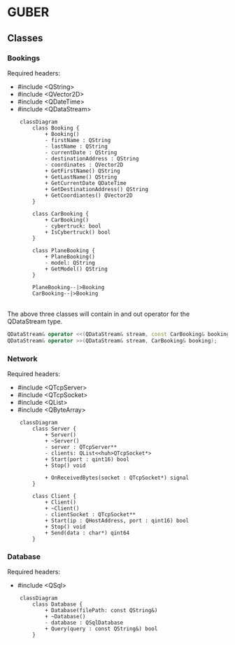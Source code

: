 # GUBER

## Classes
### Bookings
Required headers:
- #include <<huh>QString>
- #include <<huh>QVector2D>
- #include <<huh>QDateTime>
- #include <<huh>QDataStream>

```mermaid
    classDiagram
        class Booking {
            + Booking()
            - firstName : QString
            - lastName : QString
            - currentDate : QString
            - destinationAddress : QString
            - coordinates : QVector2D
            + GetFirstName() QString
            + GetLastName() QString
            + GetCurrentDate QDateTime
            + GetDestinationAddress() QString
            + GetCoordiantes() QVector2D
        }

        class CarBooking {
            + CarBooking()
            - cybertruck: bool
            + IsCybertruck() bool
        }

        class PlaneBooking {
            + PlaneBooking()
            - model: QString
            + GetModel() QString
        }

        PlaneBooking--|>Booking
        CarBooking--|>Booking
```
\
The above three classes will contain in and out operator for the QDataStream type.

```cpp
QDataStream& operator <<(QDataStream& stream, const CarBooking& booking);
QDataStream& operator >>(QDataStream& stream, CarBooking& booking);
```

### Network
Required headers:
- #include <<huh>QTcpServer>
- #include <<huh>QTcpSocket>
- #include <<huh>QList>
- #include <<huh>QByteArray>

```mermaid
    classDiagram
        class Server {
            + Server()
            + ~Server()
            - server : QTcpServer**
            - clients: QList<<huh>QTcpSocket*>
            + Start(port : qint16) bool
            + Stop() void

            + OnReceivedBytes(socket : QTcpSocket*) signal
        }

        class Client {
            + Client()
            + ~Client()
            - clientSocket : QTcpSocket**
            + Start(ip : QHostAddress, port : qint16) bool
            + Stop() void
            + Send(data : char*) qint64
        }
```

### Database
Required headers:
- #include <<huh>QSql>

```mermaid
    classDiagram
        class Database {
            + Database(filePath: const QString&)
            + ~Database()
            - database : QSqlDatabase
            + Query(query : const QString&) bool
        }
```